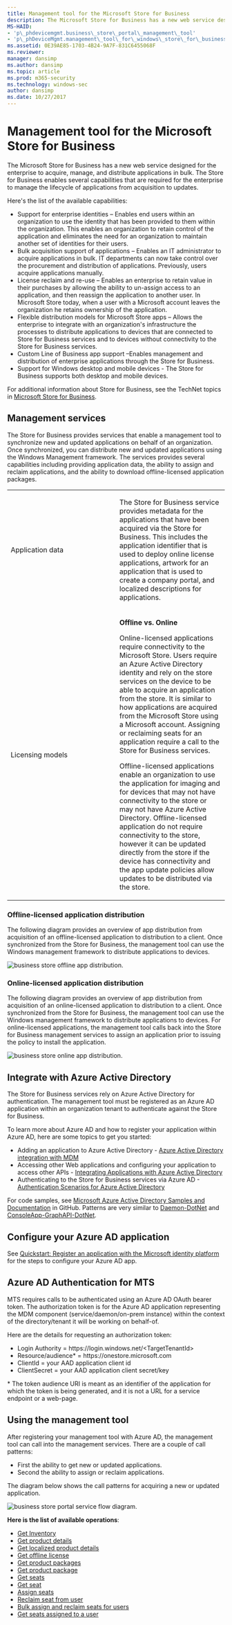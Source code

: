 ```yaml
---
title: Management tool for the Microsoft Store for Business
description: The Microsoft Store for Business has a new web service designed for the enterprise to acquire, manage, and distribute applications in bulk.
MS-HAID:
- 'p\_phdevicemgmt.business\_store\_portal\_management\_tool'
- 'p\_phDeviceMgmt.management\_tool\_for\_windows\_store\_for\_business'
ms.assetid: 0E39AE85-1703-4B24-9A7F-831C6455068F
ms.reviewer: 
manager: dansimp
ms.author: dansimp
ms.topic: article
ms.prod: m365-security
ms.technology: windows-sec
author: dansimp
ms.date: 10/27/2017
---
```


# Management tool for the Microsoft Store for Business

The Microsoft Store for Business has a new web service designed for the enterprise to acquire, manage, and distribute applications in bulk. The Store for Business enables several capabilities that are required for the enterprise to manage the lifecycle of applications from acquisition to updates.

Here's the list of the available capabilities:

-   Support for enterprise identities – Enables end users within an organization to use the identity that has been provided to them within the organization. This enables an organization to retain control of the application and eliminates the need for an organization to maintain another set of identities for their users.
-   Bulk acquisition support of applications – Enables an IT administrator to acquire applications in bulk. IT departments can now take control over the procurement and distribution of applications. Previously, users acquire applications manually.
-   License reclaim and re-use – Enables an enterprise to retain value in their purchases by allowing the ability to un-assign access to an application, and then reassign the application to another user. In Microsoft Store today, when a user with a Microsoft account leaves the organization he retains ownership of the application.
-   Flexible distribution models for Microsoft Store apps – Allows the enterprise to integrate with an organization's infrastructure the processes to distribute applications to devices that are connected to Store for Business services and to devices without connectivity to the Store for Business services.
-   Custom Line of Business app support –Enables management and distribution of enterprise applications through the Store for Business.
-   Support for Windows desktop and mobile devices - The Store for Business supports both desktop and mobile devices.

For additional information about Store for Business, see the TechNet topics in [Microsoft Store for Business](/microsoft-store/).

## Management services

The Store for Business provides services that enable a management tool to synchronize new and updated applications on behalf of an organization. Once synchronized, you can distribute new and updated applications using the Windows Management framework. The services provides several capabilities including providing application data, the ability to assign and reclaim applications, and the ability to download offline-licensed application packages.

<table>
<colgroup>
<col width="50%" />
<col width="50%" />
</colgroup>
<tbody>
<tr class="odd">
<td><p>Application data</p></td>
<td><p>The Store for Business service provides metadata for the applications that have been acquired via the Store for Business. This includes the application identifier that is used to deploy online license applications, artwork for an application that is used to create a company portal, and localized descriptions for applications.</p></td>
</tr>
<tr class="even">
<td><p>Licensing models</p></td>
<td><p><strong>Offline vs. Online</strong></p>
<p>Online-licensed applications require connectivity to the Microsoft Store. Users require an Azure Active Directory identity and rely on the store services on the device to be able to acquire an application from the store. It is similar to how applications are acquired from the Microsoft Store using a Microsoft account. Assigning or reclaiming seats for an application require a call to the Store for Business services.</p>
<p>Offline-licensed applications enable an organization to use the application for imaging and for devices that may not have connectivity to the store or may not have Azure Active Directory. Offline-licensed application do not require connectivity to the store, however it can be updated directly from the store if the device has connectivity and the app update policies allow updates to be distributed via the store.</p></td>
</tr>
</tbody>
</table>

 

### Offline-licensed application distribution

The following diagram provides an overview of app distribution from acquisition of an offline-licensed application to distribution to a client. Once synchronized from the Store for Business, the management tool can use the Windows management framework to distribute applications to devices.

![business store offline app distribution.](images/businessstoreportalservices2.png)

### Online-licensed application distribution

The following diagram provides an overview of app distribution from acquisition of an online-licensed application to distribution to a client. Once synchronized from the Store for Business, the management tool can use the Windows management framework to distribute applications to devices. For online-licensed applications, the management tool calls back into the Store for Business management services to assign an application prior to issuing the policy to install the application.

![business store online app distribution.](images/businessstoreportalservices3.png)

## Integrate with Azure Active Directory

The Store for Business services rely on Azure Active Directory for authentication. The management tool must be registered as an Azure AD application within an organization tenant to authenticate against the Store for Business.

To learn more about Azure AD and how to register your application within Azure AD, here are some topics to get you started:

-   Adding an application to Azure Active Directory - [Azure Active Directory integration with MDM](azure-active-directory-integration-with-mdm.md)
-   Accessing other Web applications and configuring your application to access other APIs - [Integrating Applications with Azure Active Directory](/azure/active-directory/develop/quickstart-register-app)
-   Authenticating to the Store for Business services via Azure AD - [Authentication Scenarios for Azure Active Directory](/azure/active-directory/develop/authentication-vs-authorization)

For code samples, see [Microsoft Azure Active Directory Samples and Documentation](https://go.microsoft.com/fwlink/p/?LinkId=623024) in GitHub. Patterns are very similar to [Daemon-DotNet](https://go.microsoft.com/fwlink/p/?LinkId=623025) and [ConsoleApp-GraphAPI-DotNet](https://go.microsoft.com/fwlink/p/?LinkId=623026).

## Configure your Azure AD application

See [Quickstart: Register an application with the Microsoft identity platform](/azure/active-directory/develop/quickstart-register-app) for the steps to configure your Azure AD app. 

## Azure AD Authentication for MTS

MTS requires calls to be authenticated using an Azure AD OAuth bearer token. The authorization token is for the Azure AD application representing the MDM component (service/daemon/on-prem instance) within the context of the directory/tenant it will be working on behalf-of.

Here are the details for requesting an authorization token:

-   Login Authority = https:<span></span>//login.windows.net/\<TargetTenantId\>
-   Resource/audience\* = https:<span></span>//onestore.microsoft.com
-   ClientId = your AAD application client id
-   ClientSecret = your AAD application client secret/key

\* The token audience URI is meant as an identifier of the application for which the token is being generated, and it is not a URL for a service endpoint or a web-page.

## Using the management tool

After registering your management tool with Azure AD, the management tool can call into the management services. There are a couple of call patterns:

-   First the ability to get new or updated applications.
-   Second the ability to assign or reclaim applications.

The diagram below shows the call patterns for acquiring a new or updated application.

![business store portal service flow diagram.](images/businessstoreportalservicesflow.png)

**Here is the list of available operations**:

-   [Get Inventory](get-inventory.md)
-   [Get product details](get-product-details.md)
-   [Get localized product details](get-localized-product-details.md)
-   [Get offline license](get-offline-license.md)
-   [Get product packages](get-product-packages.md)
-   [Get product package](get-product-package.md)
-   [Get seats](get-seats.md)
-   [Get seat](get-seat.md)
-   [Assign seats](assign-seats.md)
-   [Reclaim seat from user](reclaim-seat-from-user.md)
-   [Bulk assign and reclaim seats for users](bulk-assign-and-reclaim-seats-from-user.md)
-   [Get seats assigned to a user](get-seats-assigned-to-a-user.md)

